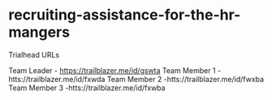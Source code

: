 # recruiting-assistance-for-the-hr-mangers
Trialhead URLs

Team Leader - https://trailblazer.me/id/gswta
Team Member 1 -htts://trailblazer.me/id/fxwda
Team Member 2 -htts://trailblazer.me/id/fwxba
Team Member 3 -htts://trailblazer.me/id/fxwba
